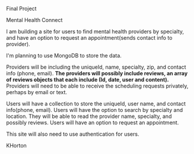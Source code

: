 Final Project

Mental Health Connect


I am building a site for users to find mental health providers by specialty, and have an option to request an appointment(sends contact info to provider).

I'm planning to use MongoDB to store the data.

Providers will be including the uniqueId, name, specialty, zip, and contact info (phone, email). **The providers will possibly include reviews, an array of reviews objects that each include (Id, date, user and content).** Providers will need to be able to receive the scheduling requests privately, perhaps by email or text. 

Users will have a collection to store the uniqueId, user name, and contact info(phone, email). Users will have the option to search by specialty and location. They will be able to read the provider name, specialty, and possibly reviews. Users will have an option to request an appointment.

This site will also need to use authentication for users. 

KHorton

